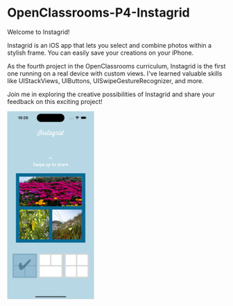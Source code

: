 # OpenClassrooms-P4-Instagrid

Welcome to Instagrid!

Instagrid is an iOS app that lets you select and combine photos within a stylish frame. 
You can easily save your creations on your iPhone.

As the fourth project in the OpenClassrooms curriculum, Instagrid is the first one running on a real device with custom views. 
I've learned valuable skills like UIStackViews, UIButtons, UISwipeGestureRecognizer, and more.

Join me in exploring the creative possibilities of Instagrid and share your feedback on this exciting project!

<img src="https://github.com/MickaeliOS/OpenClassrooms-P4-Instagrid/blob/master/Divers/Instagrid_1.png" width="200">
